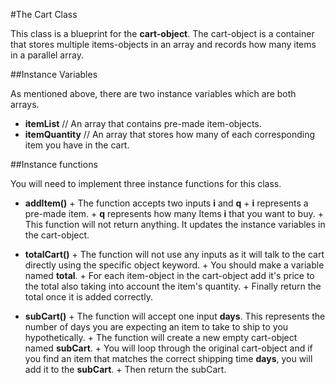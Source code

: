 #The Cart Class

This class is a blueprint for the **cart-object**. The cart-object is a container that stores multiple items-objects in an array and records how many items in a parallel array.

##Instance Variables

As mentioned above, there are two instance variables which are both arrays.
  -  **itemList** // An array that contains pre-made item-objects.
  -  **itemQuantity** // An array that stores how many of each corresponding item you have in the cart.

##Instance functions

You will need to implement three instance functions for this class.
  -  **addItem()**
    +  The function accepts two inputs **i** and **q**
    +  **i** represents a pre-made item.
    +  **q** represents how many Items **i** that you want to buy.
    +  This function will not return anything. It updates the instance variables in the cart-object.

  -  **totalCart()**
    +  The function will not use any inputs as it will talk to the cart directly using the specific object keyword.
    +  You should make a variable named **total**.
    +  For each item-object in the cart-object add it's price to the total also taking into account the item's quantity.
    +  Finally return the total once it is added correctly.
  -  **subCart()**
    +  The function will accept one input **days**. This represents the number of days you are expecting an item to take to ship to you hypothetically.
    +  The function will create a new empty cart-object named **subCart**.
    +  You will loop through the original cart-object and if you find an item that matches the correct shipping time **days**, you will add it to the **subCart**.
    +  Then return the subCart.
